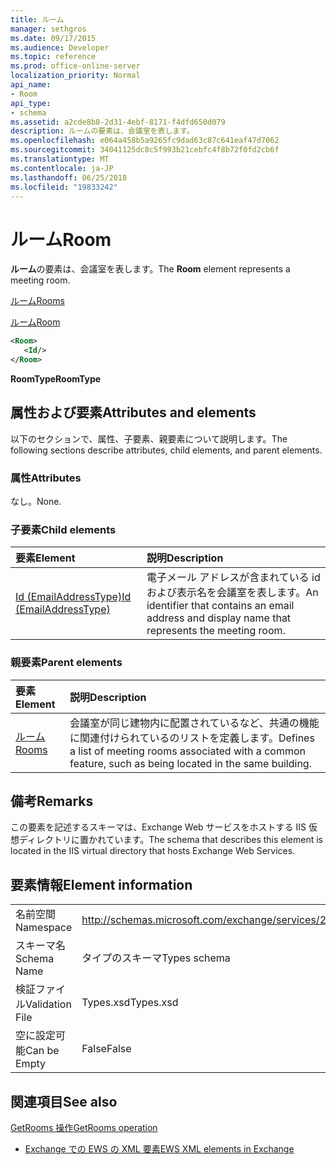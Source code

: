 ```yaml
---
title: ルーム
manager: sethgros
ms.date: 09/17/2015
ms.audience: Developer
ms.topic: reference
ms.prod: office-online-server
localization_priority: Normal
api_name:
- Room
api_type:
- schema
ms.assetid: a2cde8b8-2d31-4ebf-8171-f4dfd650d079
description: ルームの要素は、会議室を表します。
ms.openlocfilehash: e064a458b5a9265fc9dad63c87c641eaf47d7062
ms.sourcegitcommit: 34041125dc8c5f993b21cebfc4f8b72f0fd2cb6f
ms.translationtype: MT
ms.contentlocale: ja-JP
ms.lasthandoff: 06/25/2018
ms.locfileid: "19833242"
---
```

# <a name="room"></a><span data-ttu-id="d9410-103">ルーム</span><span class="sxs-lookup"><span data-stu-id="d9410-103">Room</span></span>

<span data-ttu-id="d9410-104">**ルーム**の要素は、会議室を表します。</span><span class="sxs-lookup"><span data-stu-id="d9410-104">The **Room** element represents a meeting room.</span></span> 
  
[<span data-ttu-id="d9410-105">ルーム</span><span class="sxs-lookup"><span data-stu-id="d9410-105">Rooms</span></span>](rooms.md)
  
[<span data-ttu-id="d9410-106">ルーム</span><span class="sxs-lookup"><span data-stu-id="d9410-106">Room</span></span>](room.md)
  
```XML
<Room>
   <Id/>
</Room>
```

 <span data-ttu-id="d9410-107">**RoomType**</span><span class="sxs-lookup"><span data-stu-id="d9410-107">**RoomType**</span></span>
## <a name="attributes-and-elements"></a><span data-ttu-id="d9410-108">属性および要素</span><span class="sxs-lookup"><span data-stu-id="d9410-108">Attributes and elements</span></span>

<span data-ttu-id="d9410-109">以下のセクションで、属性、子要素、親要素について説明します。</span><span class="sxs-lookup"><span data-stu-id="d9410-109">The following sections describe attributes, child elements, and parent elements.</span></span>
  
### <a name="attributes"></a><span data-ttu-id="d9410-110">属性</span><span class="sxs-lookup"><span data-stu-id="d9410-110">Attributes</span></span>

<span data-ttu-id="d9410-111">なし。</span><span class="sxs-lookup"><span data-stu-id="d9410-111">None.</span></span>
  
### <a name="child-elements"></a><span data-ttu-id="d9410-112">子要素</span><span class="sxs-lookup"><span data-stu-id="d9410-112">Child elements</span></span>

|<span data-ttu-id="d9410-113">**要素**</span><span class="sxs-lookup"><span data-stu-id="d9410-113">**Element**</span></span>|<span data-ttu-id="d9410-114">**説明**</span><span class="sxs-lookup"><span data-stu-id="d9410-114">**Description**</span></span>|
|:-----|:-----|
|[<span data-ttu-id="d9410-115">Id (EmailAddressType)</span><span class="sxs-lookup"><span data-stu-id="d9410-115">Id (EmailAddressType)</span></span>](id-emailaddresstype.md) <br/> |<span data-ttu-id="d9410-116">電子メール アドレスが含まれている id および表示名を会議室を表します。</span><span class="sxs-lookup"><span data-stu-id="d9410-116">An identifier that contains an email address and display name that represents the meeting room.</span></span>  <br/> |
   
### <a name="parent-elements"></a><span data-ttu-id="d9410-117">親要素</span><span class="sxs-lookup"><span data-stu-id="d9410-117">Parent elements</span></span>

|<span data-ttu-id="d9410-118">**要素**</span><span class="sxs-lookup"><span data-stu-id="d9410-118">**Element**</span></span>|<span data-ttu-id="d9410-119">**説明**</span><span class="sxs-lookup"><span data-stu-id="d9410-119">**Description**</span></span>|
|:-----|:-----|
|[<span data-ttu-id="d9410-120">ルーム</span><span class="sxs-lookup"><span data-stu-id="d9410-120">Rooms</span></span>](rooms.md) <br/> |<span data-ttu-id="d9410-121">会議室が同じ建物内に配置されているなど、共通の機能に関連付けられているのリストを定義します。</span><span class="sxs-lookup"><span data-stu-id="d9410-121">Defines a list of meeting rooms associated with a common feature, such as being located in the same building.</span></span>  <br/> |
   
## <a name="remarks"></a><span data-ttu-id="d9410-122">備考</span><span class="sxs-lookup"><span data-stu-id="d9410-122">Remarks</span></span>

<span data-ttu-id="d9410-123">この要素を記述するスキーマは、Exchange Web サービスをホストする IIS 仮想ディレクトリに置かれています。</span><span class="sxs-lookup"><span data-stu-id="d9410-123">The schema that describes this element is located in the IIS virtual directory that hosts Exchange Web Services.</span></span>
  
## <a name="element-information"></a><span data-ttu-id="d9410-124">要素情報</span><span class="sxs-lookup"><span data-stu-id="d9410-124">Element information</span></span>

|||
|:-----|:-----|
|<span data-ttu-id="d9410-125">名前空間</span><span class="sxs-lookup"><span data-stu-id="d9410-125">Namespace</span></span>  <br/> |http://schemas.microsoft.com/exchange/services/2006/types  <br/> |
|<span data-ttu-id="d9410-126">スキーマ名</span><span class="sxs-lookup"><span data-stu-id="d9410-126">Schema Name</span></span>  <br/> |<span data-ttu-id="d9410-127">タイプのスキーマ</span><span class="sxs-lookup"><span data-stu-id="d9410-127">Types schema</span></span>  <br/> |
|<span data-ttu-id="d9410-128">検証ファイル</span><span class="sxs-lookup"><span data-stu-id="d9410-128">Validation File</span></span>  <br/> |<span data-ttu-id="d9410-129">Types.xsd</span><span class="sxs-lookup"><span data-stu-id="d9410-129">Types.xsd</span></span>  <br/> |
|<span data-ttu-id="d9410-130">空に設定可能</span><span class="sxs-lookup"><span data-stu-id="d9410-130">Can be Empty</span></span>  <br/> |<span data-ttu-id="d9410-131">False</span><span class="sxs-lookup"><span data-stu-id="d9410-131">False</span></span>  <br/> |
   
## <a name="see-also"></a><span data-ttu-id="d9410-132">関連項目</span><span class="sxs-lookup"><span data-stu-id="d9410-132">See also</span></span>



[<span data-ttu-id="d9410-133">GetRooms 操作</span><span class="sxs-lookup"><span data-stu-id="d9410-133">GetRooms operation</span></span>](getrooms-operation.md)


- [<span data-ttu-id="d9410-134">Exchange での EWS の XML 要素</span><span class="sxs-lookup"><span data-stu-id="d9410-134">EWS XML elements in Exchange</span></span>](ews-xml-elements-in-exchange.md)

